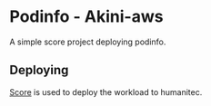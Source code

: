 # Podinfo - Akini-aws

A simple score project deploying podinfo.

## Deploying

[Score](https://score.dev/) is used to deploy the workload to humanitec.
